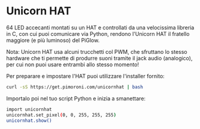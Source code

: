 <!--
---
name: Unicorn HAT
class: board
type: Tutti
formfactor: HAT
manufacturer: Pimoroni
description: 64 LED RGB accecanti su un unico HAT
url: http://shop.pimoroni.com/products/unicorn-hat
github: https://github.com/pimoroni/unicornhat
buy: http://shop.pimoroni.com/products/unicorn-hat
image: 'unicorn-hat.png'
pincount: 40
eeprom: detect
power:
  '2':
ground:
  '9':
pin:
  '12':
    name: Dati
    direction: output
    mode: pwm
    active: high
    description: WS2812 Dati
-->
# Unicorn HAT

64 LED accecanti montati su un HAT e controllati da una velocissima libreria in C, con cui puoi comunicare
via Python, rendono l'Unicorn HAT il fratello maggiore (e più luminoso) del PiGlow.

Nota: Unicorn HAT usa alcuni trucchetti col PWM, che sfruttano lo stesso hardware che ti permette di produrre
suoni tramite il jack audio (analogico), per cui non puoi usare entrambi allo stesso momento!

Per preparare e impostare l'HAT puoi utilizzare l'installer fornito:

```bash
curl -sS https://get.pimoroni.com/unicornhat | bash
```

Importalo poi nel tuo script Python e inizia a smanettare:

```bash
import unicornhat
unicornhat.set_pixel(0, 0, 255, 255, 255)
unicornhat.show()
```

